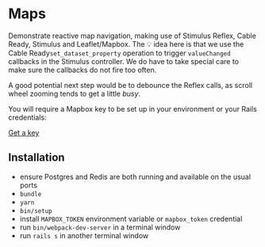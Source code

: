 # Maps

Demonstrate reactive map navigation, making use of Stimulus Reflex, Cable Ready, Stimulus and Leaflet/Mapbox. The 💡 idea here is that we use the Cable Ready`set_dataset_property` operation to trigger `valueChanged` callbacks in the Stimulus controller. We do have to take special care to make sure the callbacks do not fire too often.

A good potential next step would be to debounce the Reflex calls, as scroll wheel zooming tends to get a little <i>busy</i>.

You will require a Mapbox key to be set up in your environment or your Rails credentials:

[Get a key](https://www.mapbox.com/studio/account/tokens/)

## Installation

- ensure Postgres and Redis are both running and available on the usual ports
- `bundle`
- `yarn`
- `bin/setup`
- install `MAPBOX_TOKEN` environment variable or `mapbox_token` credential
- run `bin/webpack-dev-server` in a terminal window
- run `rails s` in another terminal window
